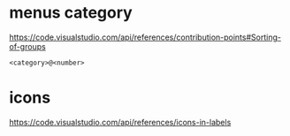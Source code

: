 # menus category
https://code.visualstudio.com/api/references/contribution-points#Sorting-of-groups

`<category>@<number>`
# icons
https://code.visualstudio.com/api/references/icons-in-labels